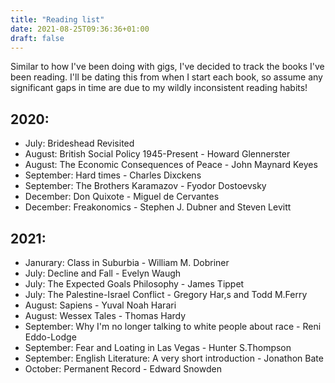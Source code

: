 ```yaml
---
title: "Reading list"
date: 2021-08-25T09:36:36+01:00
draft: false
---
```


Similar to how I've been doing with gigs, I've decided to track the books I've been reading. I'll be dating this from when I start each book, so assume any significant gaps in time are due to my wildly inconsistent reading habits!

## 2020:
* July: Brideshead Revisited
* August: British Social Policy 1945-Present - Howard Glennerster
* August: The Economic Consequences of Peace - John Maynard Keyes
* September: Hard times - Charles Dixckens
* September: The Brothers Karamazov - Fyodor Dostoevsky
* December: Don Quixote - Miguel de Cervantes
* December: Freakonomics - Stephen J. Dubner and Steven Levitt

## 2021: 
* Janurary: Class in Suburbia - William M. Dobriner
* July: Decline and Fall - Evelyn Waugh 
* July: The Expected Goals Philosophy - James Tippet
* July: The Palestine-Israel Conflict - Gregory Har,s and Todd M.Ferry
* August: Sapiens -  Yuval Noah Harari
* August: Wessex Tales - Thomas Hardy
* September: Why I'm no longer talking to white people about race - Reni Eddo-Lodge
* September: Fear and Loating in Las Vegas - Hunter S.Thompson
* September: English Literature: A very short introduction - Jonathon Bate
* October: Permanent Record - Edward Snowden
